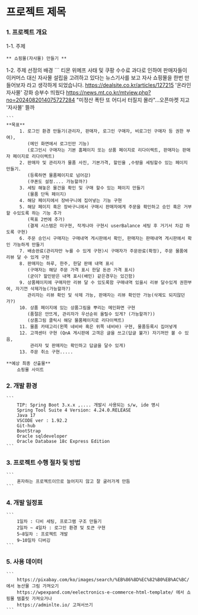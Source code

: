 # 프로젝트 제목

### 1. 프로젝트 개요

1-1. 주제

    ** 쇼핑몰(자사몰) 만들기 **

1-2. 주제 선정의 배경
    ```
        티몬 위메프 사태 및 쿠팡 수수료 과다로 인하여 판매자들이 이커머스 대신 
        자사몰 설립을 고려하고 있다는 뉴스기사를 보고 자사 쇼핑몰을 한번 만들어보자 라고 생각하게 되었습니다.
        https://dealsite.co.kr/articles/127215
        '온라인 자사몰' 강화 승부수 띄웠다
        https://news.mt.co.kr/mtview.php?no=2024082014075727284
        "미정산 폭탄 또 어디서 터질지 몰라"…오픈마켓 지고 '자사몰' 뜰까
        
    ```
    **목표**
         1. 로그인 환경 만들기(관리자, 판매자, 로그인 구매자, 비로그인 구매자 등 권한 부여),
            (메인 화면에서 로그인만 기능)
            (로그인시 구매자는 기본 홈페이지 또는 상품 페이지로 리다이렉트, 판매자는 판매자 페이지로 리다이렉트)
         2. 판매자 및 관리자가 물품 사진, 기본가격, 할인율 ,수량을 세팅할수 있는 페이지 만들기.
            (등록하면 물품페이지로 넘어감)
            (쿠폰도 설정.... 가능할까?)
         3. 세팅 해놓은 물건을 확인 및 구매 할수 있는 페이지 만들기  
            (물품 단독 페이지)
         4. 해당 페이지에서 장바구니에 집어넣는 기능 구현
         5. 해당 페이지 혹은 장바구니에서 구매시 판매자에게 주문을 확인하고 승인 혹은 거부 할 수있도록 하는 기능 추가
            (목표 2번에 추가)
            (결제 시스템은 미구현, 작게나마 구현시 userBalance 세팅 후 거기서 차감 하도록 구현)
         6. 주문 승인시 구매자는 구매내역 게시판에서 확인, 판매자는 판매내역 게시판에서 확인 가능하게 만들기
         7. 배송완료(관리자만 누를 수 있게 구현)시 구매자가 주문완료(확정), 주문 물품에 리뷰 달 수 있게 구현
         8. 판매자는 하루, 한주, 한달 판매 내역 표시
            (구매자는 해당 주문 가격 표시 한달 돈쓴 가격 표시)
            (굳이? 할인받은 내역 표시(배민) 같은경우는 있긴함)
         9. 상품페이지에 구매자만 리뷰 달 수 있도록함 구매내역 있을시 리뷰 달수있게 권한부여, 자기껀 삭제가능(가능할까?)
            관리자는 리뷰 확인 및 삭제 가능, 판매자는 리뷰 확인만 가능(삭제도 되지않던가?)
         10. 상품 페이지에 있는 상품그림을 뿌리는 메인화면 구현
            (품절은 안뜨게, 관리자가 우선순위 올릴수 있게? (가능할까?))
            (상품그림 클릭시 해당 물품페이지로 리다이렉트)
         11. 물품 카테고리(왼쪽 네비바 혹은 위쪽 네비바) 구현, 물품등록시 집어넣게
         12. 고객센터 구현 (QnA 게시판에 고객은 글을 쓰고(답글 불가) 자기꺼만 볼 수 있음, 
             관리자 및 판매자는 확인하고 답글을 달수 있게)
         13. 주문 취소 구현.....
         
    **예상 최종 산출물**
        쇼핑몰 사이트

### 2. 개발 환경
    ```
        TIP: Spring Boot 3.x.x ,.... 개발시 사용되는 s/w, ide 명시
        Spring Tool Suite 4 Version: 4.24.0.RELEASE
        Java 17
        VSCODE ver : 1.92.2
        Git-hub
        BootStrap
        Oracle sqldeveloper
        Oracle Database 18c Express Edition
    ```

### 3. 프로젝트 수행 절차 및 방법
    ```
        혼자하는 프로젝트이므로 늘어지지 않고 잘 굴러가게 만듬
    ```

### 4. 개발 일정표
    ```
        1일차 : 디비 세팅, 프로그램 구조 만들기
        2일차 ~ 4일차 : 로그인 환경 및 토큰 구현
        5~8일차 : 프로젝트 개발
        9~10일차 디버깅
    ```

### 5. 사용 데이터
    ```
        https://pixabay.com/ko/images/search/%EB%86%8D%EC%82%B0%EB%AC%BC/ 에서 농산물 그림 가져오기
        https://wpexpand.com/eelectronics-e-commerce-html-template/ 에서 쇼핑몰 템플릿 가져오거나 
        https://adminlte.io/ 고쳐서쓰기
    ```
